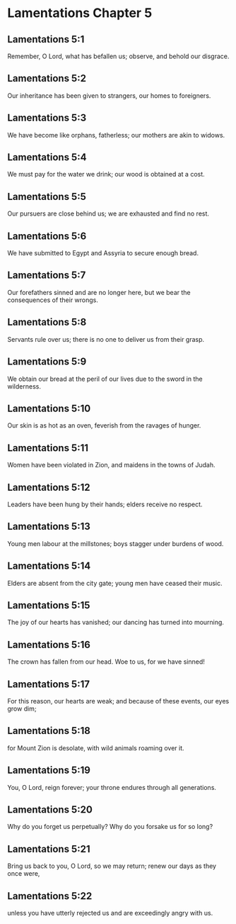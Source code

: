 # Lamentations Chapter 5

## Lamentations 5:1
Remember, O Lord, what has befallen us; observe, and behold our disgrace.

## Lamentations 5:2
Our inheritance has been given to strangers, our homes to foreigners.

## Lamentations 5:3
We have become like orphans, fatherless; our mothers are akin to widows.

## Lamentations 5:4
We must pay for the water we drink; our wood is obtained at a cost.

## Lamentations 5:5
Our pursuers are close behind us; we are exhausted and find no rest.

## Lamentations 5:6
We have submitted to Egypt and Assyria to secure enough bread.

## Lamentations 5:7
Our forefathers sinned and are no longer here, but we bear the consequences of their wrongs.

## Lamentations 5:8
Servants rule over us; there is no one to deliver us from their grasp.

## Lamentations 5:9
We obtain our bread at the peril of our lives due to the sword in the wilderness.

## Lamentations 5:10
Our skin is as hot as an oven, feverish from the ravages of hunger.

## Lamentations 5:11
Women have been violated in Zion, and maidens in the towns of Judah.

## Lamentations 5:12
Leaders have been hung by their hands; elders receive no respect.

## Lamentations 5:13
Young men labour at the millstones; boys stagger under burdens of wood.

## Lamentations 5:14
Elders are absent from the city gate; young men have ceased their music.

## Lamentations 5:15
The joy of our hearts has vanished; our dancing has turned into mourning.

## Lamentations 5:16
The crown has fallen from our head. Woe to us, for we have sinned!

## Lamentations 5:17
For this reason, our hearts are weak; and because of these events, our eyes grow dim;

## Lamentations 5:18
for Mount Zion is desolate, with wild animals roaming over it.

## Lamentations 5:19
You, O Lord, reign forever; your throne endures through all generations.

## Lamentations 5:20
Why do you forget us perpetually? Why do you forsake us for so long?

## Lamentations 5:21
Bring us back to you, O Lord, so we may return; renew our days as they once were,

## Lamentations 5:22
unless you have utterly rejected us and are exceedingly angry with us.
